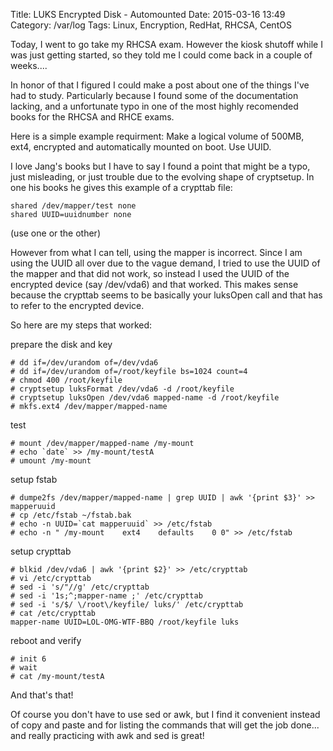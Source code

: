 Title: LUKS Encrypted Disk - Automounted
Date: 2015-03-16 13:49
Category: /var/log
Tags: Linux, Encryption, RedHat, RHCSA, CentOS


Today, I went to go take my RHCSA exam. However the kiosk shutoff while I was just getting started, so they told me I could come back in a couple of weeks....

In honor of that I figured I could make a post about one of the things I've had to study. Particularly because I found some of the documentation lacking, and a unfortunate typo in one of the most highly recomended books for the RHCSA and RHCE exams.

Here is a simple example requirment: 
Make a logical volume of 500MB, ext4, encrypted and automatically mounted on boot. Use UUID.

I love Jang's books but I have to say I found a point that might be a typo, just misleading, or just trouble due to the evolving shape of cryptsetup. In one his books he gives this example of a crypttab file:
    
    shared /dev/mapper/test none
    shared UUID=uuidnumber none
    
(use one or the other)

However from what I can tell, using the mapper is incorrect. Since I am using the UUID all over due to the vague demand, I tried to use the UUID of the mapper and that did not work, so instead I used the UUID of the encrypted device (say /dev/vda6) and that worked. This makes sense because the crypttab seems to be basically your luksOpen call and that has to refer to the encrypted device.

So here are my steps that worked:

prepare the disk and key  
  
    # dd if=/dev/urandom of=/dev/vda6
    # dd if=/dev/urandom of=/root/keyfile bs=1024 count=4
    # chmod 400 /root/keyfile
    # cryptsetup luksFormat /dev/vda6 -d /root/keyfile
    # cryptsetup luksOpen /dev/vda6 mapped-name -d /root/keyfile
    # mkfs.ext4 /dev/mapper/mapped-name

test    

    # mount /dev/mapper/mapped-name /my-mount
    # echo `date` >> /my-mount/testA
    # umount /my-mount

setup fstab    

    # dumpe2fs /dev/mapper/mapped-name | grep UUID | awk '{print $3}' >> mapperuuid
    # cp /etc/fstab ~/fstab.bak
    # echo -n UUID=`cat mapperuuid` >> /etc/fstab
    # echo -n " /my-mount    ext4    defaults    0 0" >> /etc/fstab

setup crypttab    

    # blkid /dev/vda6 | awk '{print $2}' >> /etc/crypttab
    # vi /etc/crypttab
    # sed -i 's/"//g' /etc/crypttab
    # sed -i '1s;^;mapper-name ;' /etc/crypttab
    # sed -i 's/$/ \/root\/keyfile/ luks/' /etc/crypttab
    # cat /etc/crypttab
    mapper-name UUID=LOL-OMG-WTF-BBQ /root/keyfile luks

reboot and verify    

    # init 6
    # wait
    # cat /my-mount/testA

And that's that!

Of course you don't have to use sed or awk, but I find it convenient instead of copy and paste and for listing the commands that will get the job done... and really practicing with awk and sed is great!

